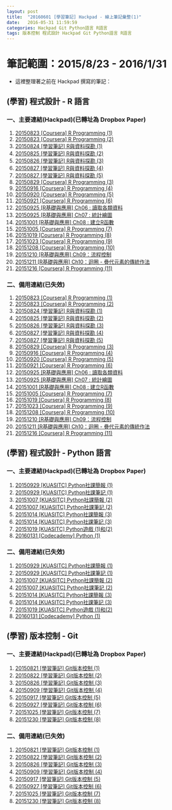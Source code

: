 ```yaml
---
layout: post
title:  "20160601 [學習筆記] Hackpad - 線上筆記彙整(1)"
date:   2016-05-31 11:59:59
categories: Hackpad Git Python語言 R語言 
tags: 版本控制 程式設計 Hackpad Git Python語言 R語言
---
```





# 筆記範圍：2015/8/23 - 2016/1/31
* 這裡整理著之前在 Hackpad 撰寫的筆記：




## (學習) 程式設計 - R 語言

### 一、主要連結(Hackpad)(已轉址為 Dropbox Paper)
1. [20150823 [Coursera] R Programming (1)](https://hackpad.com/20150823-Coursera-R-Programming-1-NM7k7ShG8ff)
2. [20150823 [Coursera] R Programming (2)](https://hackpad.com/20150823-Coursera-R-Programming-2-aGnnTv7LL7g)
3. [20150824 [學習筆記] R與資料探勘 (1)](https://hackpad.com/20150824-R-1-x2J0pTujKM2)
4. [20150825 [學習筆記] R與資料探勘 (2)](https://hackpad.com/20150825-R-2-FmoBkmodtiu)
5. [20150826 [學習筆記] R與資料探勘 (3)](https://hackpad.com/20150826-R-3-mLcnEtiDWQj)
6. [20150827 [學習筆記] R與資料探勘 (4)](https://hackpad.com/20150827-R-4-a561WgThBEE)
7. [20150827 [學習筆記] R與資料探勘 (5)](https://hackpad.com/20150827-R-5-GP2ogKXu39D)
8. [20150829 [Coursera] R Programming (3)](https://hackpad.com/20150829-Coursera-R-Programming-3-ETuVpfuklrK)
9. [20150916 [Coursera] R Programming (4)](https://hackpad.com/YJ04KRQOtbW)
10. [20150920 [Coursera] R Programming (5)](https://hackpad.com/pcGvoTedUP8)
11. [20150921 [Coursera] R Programming (6)](https://hackpad.com/20150921-Coursera-R-Programming-6-16zBLgpeSkC)
12. [20150925 [R基礎與應用] Ch06 : 讀取各類資料](https://hackpad.com/20150925-R-Ch06--S1UYpbfxL1W)
13. [20150925 [R基礎與應用] Ch07 : 統計繪圖](https://hackpad.com/20150925-R-Ch07--TRG6a7SzJ7a)
14. [20151001 [R基礎與應用] Ch08 : 建立R函數](https://hackpad.com/20151001-R-Ch08-R-wUqI6pGxCe3)
15. [20151005 [Coursera] R Programming (7)](https://hackpad.com/20151005-Coursera-R-Programming-7-xA1Y7MVDo4T)
16. [20151019 [Coursera] R Programming (8)](https://hackpad.com/20151019-Coursera-R-Programming-8-TAIfvcz3k58)
17. [20151023 [Coursera] R Programming (9)](https://hackpad.com/20151023-Coursera-R-Programming-9-OiHnphYXDT1)
18. [20151208 [Coursera] R Programming (10)](https://hackpad.com/20151208-Coursera-R-Programming-10-WgkpdGNoAYW)
19. [20151210 [R基礎與應用] Ch09：流程控制](https://hackpad.com/20151210-R-Ch09-Wh4u7xc2BJt#:h=%EF%BC%88%E4%B8%80%EF%BC%89if-%E5%92%8C-else)
20. [20151211 [R基礎與應用] Ch10：迴圈 - 疊代元素的傳統作法](https://hackpad.com/20151211-R-Ch10--mY7cl7qgymF)
21. [20151216 [Coursera] R Programming (11)](https://hackpad.com/20151216-Coursera-R-Programming-11-1yj3UwzvDtu)

### 二、備用連結(已失效)
1. [20150823 [Coursera] R Programming (1)](/collections/hackpad/R/20150823-Coursera-R-Programming-1.html)
2. [20150823 [Coursera] R Programming (2)](/collections/hackpad/R/20150823-Coursera-R-Programming-2.html)
3. [20150824 [學習筆記] R與資料探勘 (1)](/collections/hackpad/R/20150824-學習筆記-R與資料探勘-1.html)
4. [20150825 [學習筆記] R與資料探勘 (2)](/collections/hackpad/R/20150825-學習筆記-R與資料探勘-2.html)
5. [20150826 [學習筆記] R與資料探勘 (3)](/collections/hackpad/R/20150826-學習筆記-R與資料探勘-3.html)
6. [20150827 [學習筆記] R與資料探勘 (4)](/collections/hackpad/R/20150827-學習筆記-R與資料探勘-4.html)
7. [20150827 [學習筆記] R與資料探勘 (5)](/collections/hackpad/R/20150827-學習筆記-R與資料探勘-5.html)
8. [20150829 [Coursera] R Programming (3)](/collections/hackpad/R/20150829-Coursera-R-Programming-3.html)
9. [20150916 [Coursera] R Programming (4)](/collections/hackpad/R/20150916-Coursera-R-Programming-4.html)
10. [20150920 [Coursera] R Programming (5)](/collections/hackpad/R/20150920-Coursera-R-Programming-5.html)
11. [20150921 [Coursera] R Programming (6)](/collections/hackpad/R/20150921-Coursera-R-Programming-6.html)
12. [20150925 [R基礎與應用] Ch06 : 讀取各類資料](/collections/hackpad/R/20150925-R基礎與應用-Ch06-讀取各類資料.html)
13. [20150925 [R基礎與應用] Ch07 : 統計繪圖](/collections/hackpad/R/20150925-R基礎與應用-Ch07-統計繪圖.html)
14. [20151001 [R基礎與應用] Ch08 : 建立R函數](/collections/hackpad/R/20151001-R基礎與應用-Ch08-建立R函數.html)
15. [20151005 [Coursera] R Programming (7)](/collections/hackpad/R/20151005-Coursera-R-Programming-7.html)
16. [20151019 [Coursera] R Programming (8)](/collections/hackpad/R/20151019-Coursera-R-Programming-8.html)
17. [20151023 [Coursera] R Programming (9)](/collections/hackpad/R/20151023-Coursera-R-Programming-9.html)
18. [20151208 [Coursera] R Programming (10)](/collections/hackpad/R/20151208-Coursera-R-Programming-10.html)
19. [20151210 [R基礎與應用] Ch09：流程控制](/collections/hackpad/R/20151210-R基礎與應用-Ch09-流程控制.html)
20. [20151211 [R基礎與應用] Ch10：迴圈 - 疊代元素的傳統作法](/collections/hackpad/R/20151211-R基礎與應用-Ch10-迴圈-疊代元素的傳統作法.html)
21. [20151216 [Coursera] R Programming (11)](/collections/hackpad/R/20151216-Coursera-R-Programming-11.html)




## (學習) 程式設計 - Python 語言

### 一、主要連結(Hackpad)(已轉址為 Dropbox Paper)
1. [20150929 [KUASITC] Python社課簡報 (1)](https://hackpad.com/20150929-Python1-wzPhZKTKKtW)
2. [20150929 [KUASITC] Python社課筆記 (1)](https://hackpad.com/20150929-Python1-lJjREF9XpuQ)
3. [20151007 [KUASITC] Python社課簡報 (2)](https://hackpad.com/20151007-KUASITC-Python2-xEDRDkDIpA8)
4. [20151007 [KUASITC] Python社課筆記 (2)](https://hackpad.com/20151007-KUASITC-Python2-7hP2BWgEyWc)
5. [20151014 [KUASITC] Python社課簡報 (3)](https://hackpad.com/20151014-KUASITC-Python3-8QzeLsD0Je3)
6. [20151014 [KUASITC] Python社課筆記 (3)](https://hackpad.com/20151014-KUASITC-Python3-wFAEA7H7GVT)
7. [20151019 [KUASITC] Python遊戲 (1)和(2)](https://hackpad.com/20151019-KUASITC-Python12-cWCTs27r3sJ)
8. [20160131 [Codecademy] Python (1)](https://hackpad.com/20160131-Codecademy-Python1-4ajqH1ABjOH#:h=%EF%BC%88%E5%85%AD%EF%BC%89Tip-Calculator)

### 二、備用連結(已失效)
1. [20150929 [KUASITC] Python社課簡報 (1)](/collections/hackpad/Python/20150929-KUASITC-Python社課簡報-1.html)
2. [20150929 [KUASITC] Python社課筆記 (1)](/collections/hackpad/Python/20150929-KUASITC-Python社課筆記-1.html)
3. [20151007 [KUASITC] Python社課簡報 (2)](/collections/hackpad/Python/20151007-KUASITC-Python社課簡報-2.html)
4. [20151007 [KUASITC] Python社課筆記 (2)](/collections/hackpad/Python/20151007-KUASITC-Python社課筆記-2.html)
5. [20151014 [KUASITC] Python社課簡報 (3)](/collections/hackpad/Python/20151014-KUASITC-Python社課簡報-3.html)
6. [20151014 [KUASITC] Python社課筆記 (3)](/collections/hackpad/Python/20151014-KUASITC-Python社課筆記-3.html)
7. [20151019 [KUASITC] Python遊戲 (1)和(2)](/collections/hackpad/Python/20151019-KUASITC-Python遊戲-1和2.html)
8. [20160131 [Codecademy] Python (1)](/collections/hackpad/Python/20160131-Codecademy-Python-1.html)




## (學習) 版本控制 - Git

### 一、主要連結(Hackpad)(已轉址為 Dropbox Paper)
1. [20150821 [學習筆記] Git版本控制 (1)](https://hackpad.com/20150821-Git-1-6xni2q5QsyV)
2. [20150822 [學習筆記] Git版本控制 (2)](https://hackpad.com/20150822-Git-2-2bPrp84VcI3)
3. [20150826 [學習筆記] Git版本控制 (3)](https://hackpad.com/20150826-Git-3-KmXDMewNGuj)
4. [20150909 [學習筆記] Git版本控制 (4)](https://hackpad.com/20150909-Git4-TJwPNygW2fV)
5. [20150917 [學習筆記] Git版本控制 (5)](https://hackpad.com/20150917-Git5-pPR0Txts3af)
6. [20150927 [學習筆記] Git版本控制 (6)](https://hackpad.com/20150927-Git6-CCEc96rfYc6)
7. [20151025 [學習筆記] Git版本控制 (7)](https://hackpad.com/20151025-Git7-AtAsZ3LezDE)
8. [20151230 [學習筆記] Git版本控制 (8)](https://hackpad.com/20151230-Git8-Xr2uEa0ltpO)

### 二、備用連結(已失效)
1. [20150821 [學習筆記] Git版本控制 (1)](/collections/hackpad/Git/20150821-學習筆記-Git版本控制-1.html)
2. [20150822 [學習筆記] Git版本控制 (2)](/collections/hackpad/Git/20150822-學習筆記-Git版本控制-2.html)
3. [20150826 [學習筆記] Git版本控制 (3)](/collections/hackpad/Git/20150826-學習筆記-Git版本控制-3.html)
4. [20150909 [學習筆記] Git版本控制 (4)](/collections/hackpad/Git/20150909-學習筆記-Git版本控制-4.html)
5. [20150917 [學習筆記] Git版本控制 (5)](/collections/hackpad/Git/20150917-學習筆記-Git版本控制-5.html)
6. [20150927 [學習筆記] Git版本控制 (6)](/collections/hackpad/Git/20150927-學習筆記-Git版本控制-6.html)
7. [20151025 [學習筆記] Git版本控制 (7)](/collections/hackpad/Git/20151025-學習筆記-Git版本控制-7.html)
8. [20151230 [學習筆記] Git版本控制 (8)](/collections/hackpad/Git/20151230-學習筆記-Git版本控制-8.html)